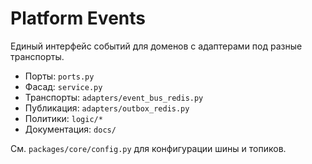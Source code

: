 # Platform Events

Единый интерфейс событий для доменов с адаптерами под разные транспорты.

- Порты: `ports.py`
- Фасад: `service.py`
- Транспорты: `adapters/event_bus_redis.py`
- Публикация: `adapters/outbox_redis.py`
- Политики: `logic/*`
- Документация: `docs/`

См. `packages/core/config.py` для конфигурации шины и топиков.

